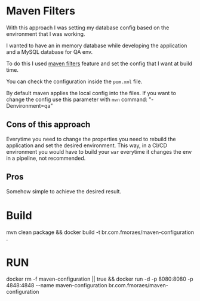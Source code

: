 # Maven Filters
With this approach I was setting my database config based on the environment that I was working.

I wanted to have an in memory database while developing the application and a MySQL database for QA env.

To do this I used [maven filters](https://maven.apache.org/plugins/maven-resources-plugin/examples/filter.html) feature and set the config that I want at build time.

You can check the configuration inside the `pom.xml` file.

By default maven applies the local config into the files.
If you want to change the config use this parameter with `mvn` command: "-Denvironment=qa"

## Cons of this approach
Everytime you need to change the properties you need to rebuild the application and set the desired environment. 
This way, in a CI/CD environment you would have to build your `war` everytime it changes the env in a pipeline, not recommended.

## Pros
Somehow simple to achieve the desired result.

# Build
mvn clean package && docker build -t br.com.fmoraes/maven-configuration .

# RUN

docker rm -f maven-configuration || true && docker run -d -p 8080:8080 -p 4848:4848 --name maven-configuration br.com.fmoraes/maven-configuration 
